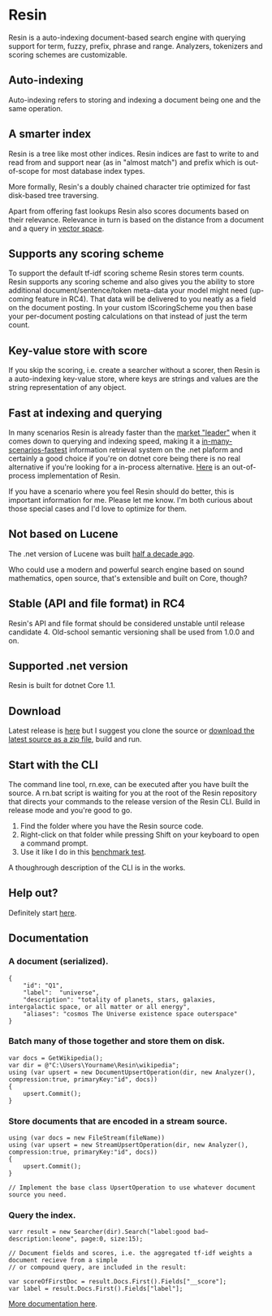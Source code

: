 # Resin
Resin is a auto-indexing document-based search engine with querying support for term, fuzzy, prefix, phrase and range. Analyzers, tokenizers and scoring schemes are customizable. 

## Auto-indexing
Auto-indexing refers to storing and indexing a document being one and the same operation.

## A smarter index
Resin is a tree like most other indices. Resin indices are fast to write to and read from and support near (as in "almost match") and prefix which is out-of-scope for most database index types.

More formally, Resin's a doubly chained character trie optimized for fast disk-based tree traversing.

Apart from offering fast lookups Resin also scores documents based on their relevance. Relevance in turn is based on the distance from a document and a query in [vector space](https://en.wikipedia.org/wiki/Vector_space_model).

## Supports any scoring scheme
To support the default tf-idf scoring scheme Resin stores term counts. Resin supports any scoring scheme and also gives you the ability to store additional document/sentence/token meta-data your model might need (up-coming feature in RC4). That data will be delivered to you neatly as a field on the document posting. In your custom IScoringScheme you then base your per-document posting calculations on that instead of just the term count.

## Key-value store with score
If you skip the scoring, i.e. create a searcher without a scorer, then Resin is a auto-indexing key-value store, where keys are strings and values are the string representation of any object.

## Fast at indexing and querying
In many scenarios Resin is already faster than the [market "leader"](https://lucenenet.apache.org/) when it comes down to querying and indexing speed, making it a [in-many-scenarios-fastest](https://github.com/kreeben/resin/wiki/Lucene-vs-Resin-1.0-RC2) information retrieval system on the .net plaform and certainly a good choice if you're on dotnet core being there is no real alternative if you're looking for a in-process alternative. [Here](https://github.com/kreeben/sir) is an out-of-process implementation of Resin.

If you have a scenario where you feel Resin should do better, this is important information for me. Please let me know. I'm both curious about those special cases and I'd love to optimize for them.

## Not based on Lucene
The .net version of Lucene was built [half a decade ago](https://blogs.apache.org/lucenenet/entry/lucene_net_3_0_3).

Who could use a modern and powerful search engine based on sound mathematics, open source, that's extensible and built on Core, though?

## Stable (API and file format) in RC4
Resin's API and file format should be considered unstable until release candidate 4. Old-school semantic versioning shall be used from 1.0.0 and on.

## Supported .net version
Resin is built for dotnet Core 1.1.

## Download
Latest release is [here](https://github.com/kreeben/resin/releases/latest) but I suggest you clone the source or [download the latest source as a zip file](https://github.com/kreeben/resin/archive/master.zip), build and run. 

## Start with the CLI
The command line tool, rn.exe, can be executed after you have built the source. A rn.bat script is waiting for you at the root of the Resin repository that directs your commands to the release version of the Resin CLI. Build in release mode and you're good to go.

1. Find the folder where you have the Resin source code. 
2. Right-click on that folder while pressing Shift on your keyboard to open a command prompt. 
3. Use it like I do in this [benchmark test](https://github.com/kreeben/resin/wiki/Lucene-vs-Resin-1.0-RC1).

A thoughrough description of the CLI is in the works.

## Help out?
Definitely start [here](https://github.com/kreeben/resin/issues).

## Documentation
### A document (serialized).

	{
		"id": "Q1",
		"label":  "universe",
		"description": "totality of planets, stars, galaxies, intergalactic space, or all matter or all energy",
		"aliases": "cosmos The Universe existence space outerspace"
	}

### Batch many of those together and store them on disk.

	var docs = GetWikipedia();
	var dir = @"C:\Users\Yourname\Resin\wikipedia";
	using (var upsert = new DocumentUpsertOperation(dir, new Analyzer(), compression:true, primaryKey:"id", docs))
	{
		upsert.Commit();
	}
	
### Store documents that are encoded in a stream source.

	using (var docs = new FileStream(fileName))
	using (var upsert = new StreamUpsertOperation(dir, new Analyzer(), compression:true, primaryKey:"id", docs))
	{
		upsert.Commit();
	}
	
	// Implement the base class UpsertOperation to use whatever document source you need.
	
### Query the index.
<a name="inproc" id="inproc"></a>

	varr result = new Searcher(dir).Search("label:good bad~ description:leone", page:0, size:15);
	
	// Document fields and scores, i.e. the aggregated tf-idf weights a document recieve from a simple 
	// or compound query, are included in the result:
	
	var scoreOfFirstDoc = result.Docs.First().Fields["__score"];
	var label = result.Docs.First().Fields["label"];

[More documentation here](https://github.com/kreeben/resin/wiki). 
